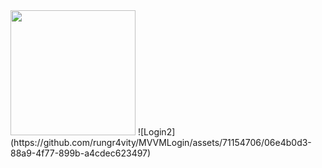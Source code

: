 

<img src="[https://user-images.githubusercontent.com/link-to-your-image.png](https://github.com/rungr4vity/MVVMLogin/assets/71154706/f5888da8-b58a-4fe6-8c5c-4412a5c1699a)" width="200" />
![Login2](https://github.com/rungr4vity/MVVMLogin/assets/71154706/06e4b0d3-88a9-4f77-899b-a4cdec623497)
